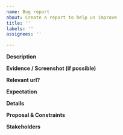 ```yaml
---
name: Bug report
about: Create a report to help us improve
title: ''
labels: ''
assignees: ''

---
```


**Description**
<!-- What problem are we solving? What does the experience look like today? What are the symptoms? -->

**Evidence / Screenshot (if possible)**

**Relevant url?**
<!-- `https://openlibrary.org/...` -->

**Expectation**
<!-- What should by happening? What will it look like / how will it behave? -->

**Details**

<!-- Logged in (Y/N)? -->

<!-- Browser type/version? -->

<!-- Operating system? -->

**Proposal & Constraints**

<!-- What is the proposed solution / implementation? Is there a precedent of this approach succeeding elsewhere? -->


**Stakeholders**
<!-- @ tag stakeholders of this bug -->
